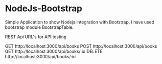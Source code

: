 # NodeJs-Bootstrap

Simple Application to show Nodejs integration with Bootstrap, I have used bootstrap module BootstrapTable.

REST Api URL's for API testing 

GET     http://localhost:3000/api/books
POST    http://localhost:3000/api/books
GET     http://localhost:3000/api/books/:id
DELETE  http://localhost:3000/api/books/:id
